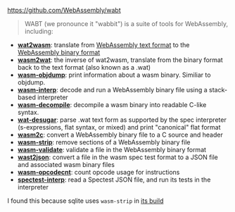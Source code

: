 https://github.com/WebAssembly/wabt

> WABT (we pronounce it "wabbit") is a suite of tools for WebAssembly, including:

-   [**wat2wasm**](https://webassembly.github.io/wabt/doc/wat2wasm.1.html): translate from [WebAssembly text format](https://webassembly.github.io/spec/core/text/index.html) to the [WebAssembly binary format](https://webassembly.github.io/spec/core/binary/index.html)
-   [**wasm2wat**](https://webassembly.github.io/wabt/doc/wasm2wat.1.html): the inverse of wat2wasm, translate from the binary format back to the text format (also known as a .wat)
-   [**wasm-objdump**](https://webassembly.github.io/wabt/doc/wasm-objdump.1.html): print information about a wasm binary. Similiar to objdump.
-   [**wasm-interp**](https://webassembly.github.io/wabt/doc/wasm-interp.1.html): decode and run a WebAssembly binary file using a stack-based interpreter
-   [**wasm-decompile**](https://webassembly.github.io/wabt/doc/wasm-decompile.1.html): decompile a wasm binary into readable C-like syntax.
-   [**wat-desugar**](https://webassembly.github.io/wabt/doc/wat-desugar.1.html): parse .wat text form as supported by the spec interpreter (s-expressions, flat syntax, or mixed) and print "canonical" flat format
-   [**wasm2c**](https://webassembly.github.io/wabt/doc/wasm2c.1.html): convert a WebAssembly binary file to a C source and header
-   [**wasm-strip**](https://webassembly.github.io/wabt/doc/wasm-strip.1.html): remove sections of a WebAssembly binary file
-   [**wasm-validate**](https://webassembly.github.io/wabt/doc/wasm-validate.1.html): validate a file in the WebAssembly binary format
-   [**wast2json**](https://webassembly.github.io/wabt/doc/wast2json.1.html): convert a file in the wasm spec test format to a JSON file and associated wasm binary files
-   [**wasm-opcodecnt**](https://webassembly.github.io/wabt/doc/wasm-opcodecnt.1.html): count opcode usage for instructions
-   [**spectest-interp**](https://webassembly.github.io/wabt/doc/spectest-interp.1.html): read a Spectest JSON file, and run its tests in the interpreter

I found this because sqlite uses `wasm-strip` in [its build](https://github.com/sqlite/sqlite/blob/ad617b4d6d508486a04b17bf6ac315b1b20aa94f/ext/wasm/GNUmakefile#L91)